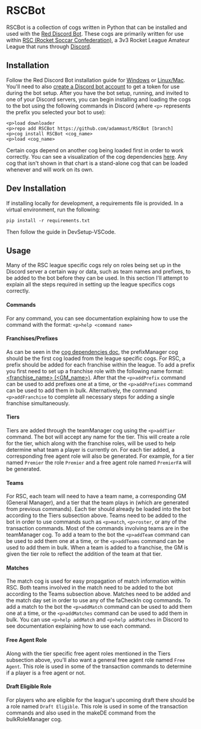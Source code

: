 # RSCBot

RSCBot is a collection of cogs written in Python that can be installed and used with the [Red Discord Bot](https://docs.discord.red/en/stable/index.html). These cogs are primarily written for use within [RSC (Rocket Soccar Confederation)](https://www.rocketsoccarconfederation.com/), a 3v3 Rocket League Amateur League that runs through [Discord](https://discord.gg/Q6RkvYm).

## Installation

Follow the Red Discord Bot installation guide for [Windows](https://docs.discord.red/en/stable/install_windows.html) or [Linux/Mac](https://docs.discord.red/en/stable/install_linux_mac.html). You'll need to also [create a Discord bot account](https://discordpy.readthedocs.io/en/latest/discord.html) to get a token for use during the bot setup. After you have the bot setup, running, and invited to one of your Discord servers, you can begin installing and loading the cogs to the bot using the following commands in Discord (where `<p>` represents the prefix you selected your bot to use):

```
<p>load downloader
<p>repo add RSCBot https://github.com/adammast/RSCBot [branch]
<p>cog install RSCBot <cog_name>
<p>load <cog_name>
```

Certain cogs depend on another cog being loaded first in order to work correctly. You can see a visualization of the cog dependencies [here](https://docs.google.com/drawings/d/1Ivi3vwgZ8KbZJ1d_BVMI0b2TTO98nMtoj62Iw-oTVQs/edit?usp=sharing). Any cog that isn't shown in that chart is a stand-alone cog that can be loaded whenever and will work on its own.

## Dev Installation
If installing locally for development, a requirements file is provided. In a virtual environment, run the following:
```
pip install -r requirements.txt
```

Then follow the guide in DevSetup-VSCode.

## Usage

Many of the RSC league specific cogs rely on roles being set up in the Discord server a certain way or data, such as team names and prefixes, to be added to the bot before they can be used. In this section I'll attempt to explain all the steps required in setting up the league specifics cogs correctly.

#### Commands

For any command, you can see documentation explaining how to use the command with the format: `<p>help <command name>`

#### Franchises/Prefixes

As can be seen in the [cog dependencies doc](https://docs.google.com/drawings/d/1Ivi3vwgZ8KbZJ1d_BVMI0b2TTO98nMtoj62Iw-oTVQs/edit?usp=sharing), the prefixManager cog should be the first cog loaded from the league specific cogs. For RSC, a prefix should be added for each franchise within the league. To add a prefix you first need to set up a franchise role with the following name format: [<franchise_name> (<GM_name>)](https://media.discordapp.net/attachments/679698891129880580/707975741505273938/Capture.PNG). After that the `<p>addPrefix` command can be used to add prefixes one at a time, or the `<p>addPrefixes` command can be used to add them in bulk. Alternatively, the command `<p>addFranchise` to complete all necessary steps for adding a single franchise simultaneously.

#### Tiers

Tiers are added through the teamManager cog using the `<p>addTier` command. The bot will accept any name for the tier. This will create a role for the tier, which along with the franchise roles, will be used to help determine what team a player is currently on. For each tier added, a corresponding free agent role will also be generated. For example, for a tier named `Premier` the role `Premier` and a free agent role named `PremierFA` will be generated.

#### Teams

For RSC, each team will need to have a team name, a corresponding GM (General Manager), and a tier that the team plays in (which are generated from previous commands). Each tier should already be loaded into the bot according to the Tiers subsection above. Teams need to be added to the bot in order to use commands such as `<p>match`, `<p>roster`, or any of the transaction commands. Most of the commands involving teams are in the teamManager cog. To add a team to the bot the `<p>addTeam` command can be used to add them one at a time, or the `<p>addTeams` command can be used to add them in bulk. When a team is added to a franchise, the GM is given the tier role to reflect the addition of the team at that tier.

#### Matches

The match cog is used for easy propagation of match information within RSC. Both teams involved in the match need to be added to the bot according to the Teams subsection above. Matches need to be added and the match day set in order to use any of the faCheckIn cog commands. To add a match to the bot the `<p>addMatch` command can be used to add them one at a time, or the `<p>addMatches` command can be used to add them in bulk. You can use `<p>help addMatch` and `<p>help addMatches` in Discord to see documentation explaining how to use each command.

#### Free Agent Role

Along with the tier specific free agent roles mentioned in the Tiers subsection above, you'll also want a general free agent role named `Free Agent`. This role is used in some of the transaction commands to determine if a player is a free agent or not.

#### Draft Eligible Role

For players who are eligible for the league's upcoming draft there should be a role named `Draft Eligible`. This role is used in some of the transaction commands and also used in the makeDE command from the bulkRoleManager cog.
